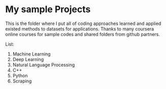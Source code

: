 # My sample Projects
This is the folder where I put all of coding approaches learned and applied existed methods to datasets for applications.
Thanks to many coursera online courses for sample codes and shared folders from github partners.

List:
1. Machine Learning
2. Deep Learning
3. Natural Language Processing
4. C++
5. Python
6. Scraping
